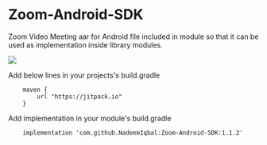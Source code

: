 # Zoom-Android-SDK
Zoom Video Meeting aar for Android file included in module so that it can be used as implementation inside library modules. 


[![](https://jitpack.io/v/NadeemIqbal/Zoom-Android-SDK.svg)](https://jitpack.io/#NadeemIqbal/Zoom-Android-SDK)


Add below lines in your projects's build.gradle

        maven {
            url "https://jitpack.io"
        }

Add implementation in your module's build.gradle

       	implementation 'com.github.NadeemIqbal:Zoom-Android-SDK:1.1.2'


